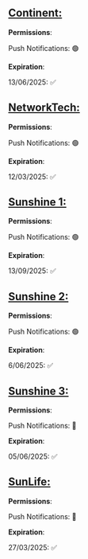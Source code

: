 ## [Continent:](whysoooofurious.netlify.app)
**Permissions**:

Push Notifications: 🟢

**Expiration**: 

13/06/2025: ✅

## [NetworkTech:](whysoooofurious.netlify.app)
**Permissions**:

Push Notifications: 🟢

**Expiration**:

12/03/2025: ✅

## [Sunshine 1:](whysoooofurious.netlify.app)
**Permissions**:

Push Notifications: 🟢

**Expiration**: 

13/09/2025: ✅

## [Sunshine 2:](whysoooofurious.netlify.app)
**Permissions**:

Push Notifications: 🟢

**Expiration**: 

6/06/2025: ✅

## [Sunshine 3:](whysoooofurious.netlify.app)
**Permissions**:

Push Notifications: 🔴

**Expiration**:

05/06/2025: ✅ 

## [SunLife:](whysoooofurious.netlify.app)
**Permissions**:

Push Notifications: 🔴

**Expiration**:

27/03/2025: ✅
